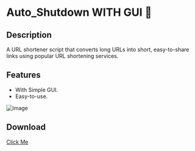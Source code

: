 # Auto_Shutdown WITH GUI 🤩

## Description

A URL shortener script that converts long URLs into short, easy-to-share links using popular URL shortening services.

## Features

- With Simple GUI.
- Easy-to-use.

![image](https://github.com/Osama-Abd-El-Mohsen/URL_Shortener/assets/62304741/40d5cfe0-3ffc-4572-b5a3-e09938e89145)


## Download
[Click Me](https://github.com/Osama-Abd-El-Mohsen/URL_Shortener/releases/tag/V1.1)
